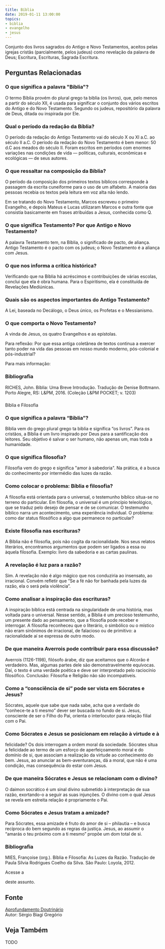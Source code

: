 ```yaml
---
title: Bíblia
date: 2019-01-11 13:00:00
topics: 
- biblia
- evangelho
- jesus
---
```


Conjunto dos livros sagrados do Antigo e Novo Testamentos, aceitos pelas igrejas
cristãs (parcialmente, pelos judeus) como revelação da palavra de Deus;
Escritura, Escrituras, Sagrada Escritura.

## Perguntas Relacionadas

### O que significa a palavra "Bíblia"?
O termo Bíblia provém do plural grego ta biblia (os livros),
que, pelo menos a partir do século XII, é usada para significar o
conjunto dos vários escritos do Antigo e do Novo Testamento. Segundo os
judeus, repositório da palavra de Deus, ditada ou inspirada por Ele.

### Qual o período da redação da Bíblia?
O período da redação do Antigo Testamento vai do século X ou XI a.C. ao
século II a.C. O período da redação do Novo Testamento é bem menor: 50
d.C aos meados do século II. Foram escritos em períodos com enormes
variações nas condições de vida — políticas, culturais, econômicas e
ecológicas — de seus autores.

### O que ressaltar na composição da Bíblia?
O período da composição dos primeiros textos bíblicos corresponde à
passagem da escrita cuneiforme para o uso de um alfabeto. A maioria das
pessoas recebia os textos pela leitura em voz alta não lendo.

Em se tratando do Novo Testamento, Marcos escreveu o primeiro Evangelho,
e depois Mateus e Lucas utilizaram Marcos e outra fonte que consistia
basicamente em frases atribuídas a Jesus, conhecida como Q.

### O que significa Testamento? Por que Antigo e Novo Testamento?
A palavra Testamento tem, na Bíblia, o significado de pacto, de
aliança. Antigo Testamento é o pacto com os judeus; o Novo Testamento é
a aliança com Jesus.

### O que nos informa a crítica histórica?
Verificando que na Bíblia há acréscimos e contribuições de várias
escolas, conclui que ela é obra humana. Para o Espiritismo, ela é
constituída de Revelações Mediúnicas.

### Quais são os aspectos importantes do Antigo Testamento?
A Lei, baseada no Decálogo, o Deus único, os Profetas e o Messianismo.

### O que comporta o Novo Testamento?
A vinda de Jesus, os quatro Evangelhos e as epístolas.

Para reflexão: Por que essa antiga coletânea de textos continua a
exercer tanto poder na vida das pessoas em nosso mundo moderno,
pós-colonial e pós-industrial?

Para mais informação:

### Bibliografia
RICHES, John. Bíblia: Uma Breve Introdução. Tradução de Denise
Bottmann. Porto Alegre, RS: L&PM, 2016. (Coleção L&PM POCKET; v. 1203)


### 

Bíblia e Filosofia

### O que significa a palavra “Bíblia”?
Bíblia vem do grego plural grego ta biblia e significa “os livros”.
Para os cristãos, a Bíblia é um livro inspirado por Deus para a
santificação dos leitores. Seu objetivo é salvar o ser humano, não
apenas um, mas toda a humanidade.

### O que significa filosofia?
Filosofia vem do grego e significa "amor à sabedoria". Na prática, é a
busca do conhecimento por intermédio das luzes da razão.

### Como colocar o problema: Bíblia e filosofia?
A filosofia está orientada para o universal, o testemunho bíblico
situa-se no terreno do particular. Em filosofia, o universal é um
princípio teleológico, que se traduz pelo desejo de pensar e de se
comunicar. O testemunho bíblico narra um acontecimento, uma experiência
individual. O problema: como dar status filosófico a algo que permanece
no particular?
### Existe filosofia nas escrituras?
A Bíblia não é filosofia, pois não cogita da racionalidade. Nos seus
relatos literários, encontramos argumentos que podem ser ligados a essa
ou àquela filosofia. Exemplo: livro da sabedoria e as cartas paulinas.

### A revelação é luz para a razão?
Sim. A revelação não é algo mágico que nos conduziria ao insensato, ao
irracional. Convém refletir que “Se a fé não for banhada pela luzes da
razão, ela o será pela violência”.

### Como analisar a inspiração das escrituras?
A inspiração bíblica está centrada na singularidade de uma história, mas
voltada para o universal. Nesse sentido, a Bíblia é um precioso
testemunho, um presente dado ao pensamento, que a filosofia pode receber
e interrogar. A filosofia reconheceu que o literário, o simbólico ou o
místico não eram sinônimos de irracional, de falacioso ou de primitivo:
a racionalidade aí se expressa de outro modo.

### De que maneira Averrois pode contribuir para essa discussão?
Averrois (1126-1198), filósofo árabe, diz que aceitamos que o Alcorão é
verdadeiro. Mas, algumas partes dele são demonstravelmente
equívocas. Daí, o texto é uma verdade poética e deve ser
interpretado pelo raciocínio filosófico. Conclusão: Filosofia e Religião
não são incompatíveis.

### Como a “consciência de si” pode ser vista em Sócrates e Jesus?
Sócrates, aquele que sabe que nada sabe, acha que a verdade do
“conhece-te a ti mesmo” dever ser buscada no fundo de si. Jesus,
consciente de ser o Filho do Pai, orienta o interlocutor para relação
filial com o Pai.

### Como Sócrates e Jesus se posicionam em relação à virtude e à
felicidade?
Os dois interrogam a ordem moral da sociedade. Sócrates situa a
felicidade ao termo de um esforço de aperfeiçoamento moral e do domínio
de si, que associam a realização da virtude ao conhecimento do bem.
Jesus, ao anunciar as bem-aventuranças, dá a moral, que não é uma
condição, mas consequência do estar com Jesus.

### De que maneira Sócrates e Jesus se relacionam com o divino?
O daimon socrático é um sinal divino submetido à interpretação de sua
razão, exortando-o a seguir as suas injunções. O divino com o qual Jesus
se revela em estreita relação é propriamente o Pai.

### Como Sócrates e Jesus tratam a amizade?
Para Sócrates, essa amizade é fruto do amor de si – philautia – e
busca recíproca do bem segundo as regras da justiça. Jesus, ao assumir o
“amarás o teu próximo com a ti mesmo” propõe um dom total de si.


### Bibliografia
MIES, Françoise (org.). Bíblia e Filosofia: As Luzes da Razão.
Tradução de Paula Sílvia Rodrigues Coelho da Silva. São Paulo: Loyola,
2012.

Acesse a

deste assunto.

## Fonte
[Aprofundamento Doutrinário](https://sites.google.com/view/aprofundamentodoutrinario/bíblia-bíblia-e-filosofia)  
Autor: Sérgio Biagi Gregório



## Veja Também
TODO


